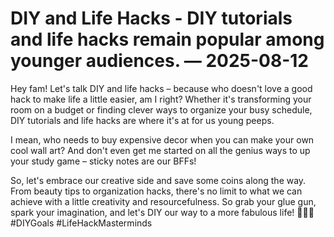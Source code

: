 # DIY and Life Hacks - DIY tutorials and life hacks remain popular among younger audiences. — 2025-08-12

Hey fam! Let's talk DIY and life hacks – because who doesn't love a good hack to make life a little easier, am I right? Whether it's transforming your room on a budget or finding clever ways to organize your busy schedule, DIY tutorials and life hacks are where it's at for us young peeps.

I mean, who needs to buy expensive decor when you can make your own cool wall art? And don't even get me started on all the genius ways to up your study game – sticky notes are our BFFs!

So, let's embrace our creative side and save some coins along the way. From beauty tips to organization hacks, there's no limit to what we can achieve with a little creativity and resourcefulness. So grab your glue gun, spark your imagination, and let's DIY our way to a more fabulous life! 💁‍♀️🔥 #DIYGoals #LifeHackMasterminds